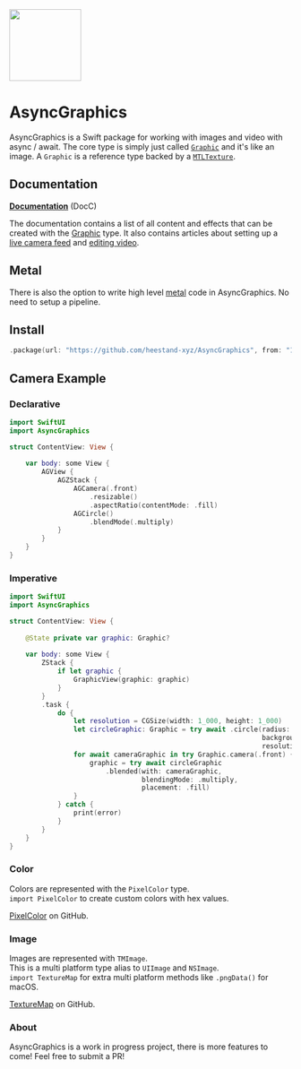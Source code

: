 <img src="https://github.com/heestand-xyz/AsyncGraphics/blob/main/Assets/AsyncGraphics-Icon.png?raw=true" width="128px"/>

# AsyncGraphics

AsyncGraphics is a Swift package for working with images and video with async / await. The core type is simply just called [`Graphic`](https://heestand-xyz.github.io/AsyncGraphics-Docs/documentation/asyncgraphics/graphic) and it's like an image. A `Graphic` is a reference type backed by a [`MTLTexture`](https://developer.apple.com/documentation/metal/mtltexture).

## Documentation

[**Documentation**](https://heestand-xyz.github.io/AsyncGraphics-Docs/documentation/asyncgraphics/) (DocC)

The documentation contains a list of all content and effects that can be created with the [Graphic](https://heestand-xyz.github.io/AsyncGraphics-Docs/documentation/asyncgraphics/graphic) type. It also contains articles about setting up a [live camera feed](https://heestand-xyz.github.io/AsyncGraphics-Docs/documentation/asyncgraphics/livecamera) and [editing video](https://heestand-xyz.github.io/AsyncGraphics-Docs/documentation/asyncgraphics/videoediting).

## Metal

There is also the option to write high level [metal](https://heestand-xyz.github.io/AsyncGraphics-Docs/documentation/asyncgraphics/metal) code in AsyncGraphics. No need to setup a pipeline.

## Install

```swift
.package(url: "https://github.com/heestand-xyz/AsyncGraphics", from: "1.0.0")
```

## Camera Example

### Declarative

```swift
import SwiftUI
import AsyncGraphics

struct ContentView: View {
    
    var body: some View {
        AGView {
            AGZStack {
                AGCamera(.front)
                    .resizable()
                    .aspectRatio(contentMode: .fill)
                AGCircle()
                    .blendMode(.multiply)
            }
        }
    }
}
```

### Imperative

```swift
import SwiftUI
import AsyncGraphics

struct ContentView: View {
    
    @State private var graphic: Graphic?
    
    var body: some View {
        ZStack {
            if let graphic {
                GraphicView(graphic: graphic)
            }
        }
        .task {
            do {
                let resolution = CGSize(width: 1_000, height: 1_000)
                let circleGraphic: Graphic = try await .circle(radius: 500,
                                                               backgroundColor: .clear,
                                                               resolution: resolution)
                for await cameraGraphic in try Graphic.camera(.front) {
                    graphic = try await circleGraphic
                        .blended(with: cameraGraphic,
                                 blendingMode: .multiply,
                                 placement: .fill)
                }
            } catch {
                print(error)
            }
        }
    }
}
```

### Color

Colors are represented with the `PixelColor` type.<br>
`import PixelColor` to create custom colors with hex values.

[PixelColor](https://github.com/heestand-xyz/PixelColor) on GitHub.

### Image

Images are represented with `TMImage`.<br> 
This is a multi platform type alias to `UIImage` and `NSImage`.<br>
`import TextureMap` for extra multi platform methods like `.pngData()` for macOS. 

[TextureMap](https://github.com/heestand-xyz/TextureMap) on GitHub.

### About

AsyncGraphics is a work in progress project, there is more features to come! Feel free to submit a PR!
